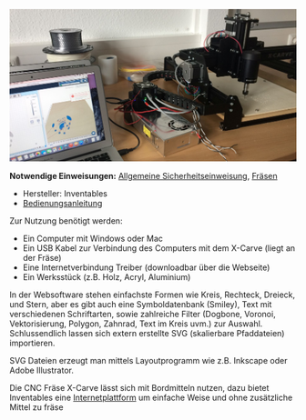 ![](img_cnc/xcarve1.JPG)

**Notwendige Einweisungen:** [Allgemeine Sicherheitseinweisung](!Einweisungen_und_Regeln/index), [Fräsen](!Einweisungen_und_Regeln/Einweisung_Fräse/index)

* Hersteller: Inventables
* [Bedienungsanleitung](http://x-carve-instructions.inventables.com/)


Zur Nutzung benötigt werden:
* Ein Computer mit Windows oder Mac
* Ein USB Kabel zur Verbindung des Computers mit dem X-Carve (liegt an der Fräse)
* Eine Internetverbindung
Treiber (downloadbar über die Webseite)
* Ein Werksstück (z.B. Holz, Acryl, Aluminium)

In der Websoftware stehen einfachste Formen wie Kreis, Rechteck, Dreieck, und Stern, aber es gibt auch eine Symboldatenbank (Smiley), Text mit verschiedenen Schriftarten, sowie zahlreiche Filter (Dogbone, Voronoi, Vektorisierung, Polygon, Zahnrad, Text im Kreis uvm.) zur Auswahl. Schlussendlich lassen sich extern erstellte SVG (skalierbare Pfaddateien) importieren.

SVG Dateien erzeugt man mittels Layoutprogramm wie z.B. Inkscape oder Adobe Illustrator.

Die CNC Fräse X-Carve lässt sich mit Bordmitteln nutzen, dazu bietet Inventables eine [Internetplattform](http://easel.inventables.com) um einfache Weise und ohne zusätzliche Mittel zu fräse
